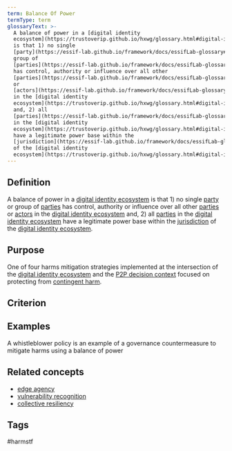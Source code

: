 ```yaml
---
term: Balance Of Power
termType: term
glossaryText: >-
  A balance of power in a [digital identity
  ecosystem](https://trustoverip.github.io/hxwg/glossary.html#digital-identity-ecosystem)
  is that 1) no single
  [party](https://essif-lab.github.io/framework/docs/essifLab-glossary#party) or
  group of
  [parties](https://essif-lab.github.io/framework/docs/essifLab-glossary#party)
  has control, authority or influence over all other
  [parties](https://essif-lab.github.io/framework/docs/essifLab-glossary#party)
  or
  [actors](https://essif-lab.github.io/framework/docs/essifLab-glossary#actor)
  in the [digital identity
  ecosystem](https://trustoverip.github.io/hxwg/glossary.html#digital-identity-ecosystem)
  and, 2) all
  [parties](https://essif-lab.github.io/framework/docs/essifLab-glossary#party)
  in the [digital identity
  ecosystem](https://trustoverip.github.io/hxwg/glossary.html#digital-identity-ecosystem)
  have a legitimate power base within the
  [jurisdiction](https://essif-lab.github.io/framework/docs/essifLab-glossary#jurisdiction)
  of the [digital identity
  ecosystem](https://trustoverip.github.io/hxwg/glossary.html#digital-identity-ecosystem).
---
```

## Definition
A balance of power in a [digital identity ecosystem](https://trustoverip.github.io/hxwg/glossary.html#digital-identity-ecosystem) is that 1) no single [party](https://essif-lab.github.io/framework/docs/essifLab-glossary#party) or group of [parties](https://essif-lab.github.io/framework/docs/essifLab-glossary#party) has control, authority or influence over all other [parties](https://essif-lab.github.io/framework/docs/essifLab-glossary#party) or [actors](https://essif-lab.github.io/framework/docs/essifLab-glossary#actor) in the [digital identity ecosystem](https://trustoverip.github.io/hxwg/glossary.html#digital-identity-ecosystem) and, 2) all [parties](https://essif-lab.github.io/framework/docs/essifLab-glossary#party) in the [digital identity ecosystem](https://trustoverip.github.io/hxwg/glossary.html#digital-identity-ecosystem) have a legitimate power base within the [jurisdiction](https://essif-lab.github.io/framework/docs/essifLab-glossary#jurisdiction) of the [digital identity ecosystem](https://trustoverip.github.io/hxwg/glossary.html#digital-identity-ecosystem).
## Purpose
One of four harms mitigation strategies implemented at the intersection of the [digital identity ecosystem](https://trustoverip.github.io/hxwg/glossary.html#digital-identity-ecosystem) and the [P2P decision context](https://trustoverip.github.io/hxwg/glossary.html#p2p-decision-context) focused on protecting from [contingent harm](https://trustoverip.github.io/hxwg/glossary.html#contingent-harm).
## Criterion
## Examples
A whistleblower policy is an example of a governance countermeasure to mitigate harms using a balance of power
## Related concepts
* [edge agency](https://trustoverip.github.io/hxwg/glossary.html#edge-agency)
* [vulnerability recognition](https://trustoverip.github.io/hxwg/glossary.html#vulnerability-recognition)
* [collective resiliency](https://trustoverip.github.io/hxwg/glossary.html#collective-resiliency)
## Tags  
 #harmstf
